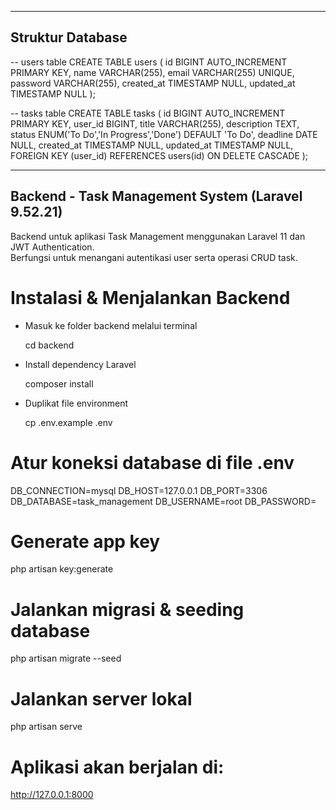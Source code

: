 
-----------------
Struktur Database
-----------------

-- users table
CREATE TABLE users (
  id BIGINT AUTO_INCREMENT PRIMARY KEY,
  name VARCHAR(255),
  email VARCHAR(255) UNIQUE,
  password VARCHAR(255),
  created_at TIMESTAMP NULL,
  updated_at TIMESTAMP NULL
);

-- tasks table
CREATE TABLE tasks (
  id BIGINT AUTO_INCREMENT PRIMARY KEY,
  user_id BIGINT,
  title VARCHAR(255),
  description TEXT,
  status ENUM('To Do','In Progress','Done') DEFAULT 'To Do',
  deadline DATE NULL,
  created_at TIMESTAMP NULL,
  updated_at TIMESTAMP NULL,
  FOREIGN KEY (user_id) REFERENCES users(id) ON DELETE CASCADE
);


---------------------------------------------
Backend - Task Management System (Laravel 9.52.21)
---------------------------------------------

Backend untuk aplikasi Task Management menggunakan Laravel 11 dan JWT Authentication.  
Berfungsi untuk menangani autentikasi user serta operasi CRUD task.


# Instalasi & Menjalankan Backend

- Masuk ke folder backend melalui terminal
  
  cd backend

- Install dependency Laravel
  
  composer install

- Duplikat file environment

  cp .env.example .env

# Atur koneksi database di file .env

  DB_CONNECTION=mysql
  DB_HOST=127.0.0.1
  DB_PORT=3306
  DB_DATABASE=task_management
  DB_USERNAME=root
  DB_PASSWORD=

# Generate app key

  php artisan key:generate

# Jalankan migrasi & seeding database

  php artisan migrate --seed

# Jalankan server lokal

  php artisan serve

# Aplikasi akan berjalan di:

  http://127.0.0.1:8000
